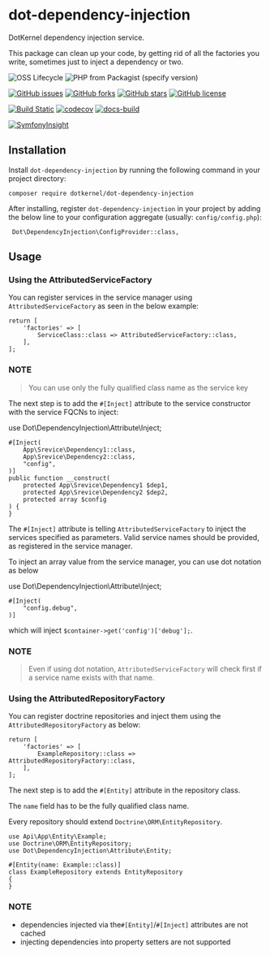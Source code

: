 # dot-dependency-injection

DotKernel dependency injection service.

This package can clean up your code, by getting rid of all the factories you write, sometimes just to inject a
dependency or two.

![OSS Lifecycle](https://img.shields.io/osslifecycle/dotkernel/dot-dependency-injection)
![PHP from Packagist (specify version)](https://img.shields.io/packagist/php-v/dotkernel/dot-dependency-injection/1.0.0)

[![GitHub issues](https://img.shields.io/github/issues/dotkernel/dot-dependency-injection)](https://github.com/dotkernel/dot-dependency-injection/issues)
[![GitHub forks](https://img.shields.io/github/forks/dotkernel/dot-dependency-injection)](https://github.com/dotkernel/dot-dependency-injection/network)
[![GitHub stars](https://img.shields.io/github/stars/dotkernel/dot-dependency-injection)](https://github.com/dotkernel/dot-dependency-injection/stargazers)
[![GitHub license](https://img.shields.io/github/license/dotkernel/dot-dependency-injection)](https://github.com/dotkernel/dot-dependency-injection/blob/1.0/LICENSE.md)

[![Build Static](https://github.com/dotkernel/dot-dependency-injection/actions/workflows/continuous-integration.yml/badge.svg?branch=1.0)](https://github.com/dotkernel/dot-dependency-injection/actions/workflows/continuous-integration.yml)
[![codecov](https://codecov.io/gh/dotkernel/dot-dependency-injection/graph/badge.svg?token=UqlZXPg2xq)](https://codecov.io/gh/dotkernel/dot-dependency-injection)
[![docs-build](https://github.com/dotkernel/dot-dependency-injection/actions/workflows/docs-build.yml/badge.svg)](https://github.com/dotkernel/dot-dependency-injection/actions/workflows/docs-build.yml)

[![SymfonyInsight](https://insight.symfony.com/projects/e5c80c2e-6773-48db-a0f0-4299f2857d53/big.svg)](https://insight.symfony.com/projects/e5c80c2e-6773-48db-a0f0-4299f2857d53)

## Installation

Install `dot-dependency-injection` by running the following command in your project directory:

    composer require dotkernel/dot-dependency-injection

After installing, register `dot-dependency-injection` in your project by adding the below line to your configuration
aggregate (usually: `config/config.php`):

     Dot\DependencyInjection\ConfigProvider::class,

## Usage

### Using the AttributedServiceFactory

You can register services in the service manager using `AttributedServiceFactory` as seen in the below example:

    return [
        'factories' => [
            ServiceClass::class => AttributedServiceFactory::class,
        ],
    ];

### NOTE

> You can use only the fully qualified class name as the service key

The next step is to add the `#[Inject]` attribute to the service constructor with the service FQCNs to inject:

use Dot\DependencyInjection\Attribute\Inject;

    #[Inject(
        App\Srevice\Dependency1::class,
        App\Srevice\Dependency2::class,
        "config",
    )]
    public function __construct(
        protected App\Srevice\Dependency1 $dep1,
        protected App\Srevice\Dependency2 $dep2,
        protected array $config
    ) {
    }

The `#[Inject]` attribute is telling `AttributedServiceFactory` to inject the services specified as parameters.
Valid service names should be provided, as registered in the service manager.

To inject an array value from the service manager, you can use dot notation as below

use Dot\DependencyInjection\Attribute\Inject;

    #[Inject(
        "config.debug",
    )]

which will inject `$container->get('config')['debug'];`.

### NOTE

> Even if using dot notation, `AttributedServiceFactory` will check first if a service name exists with that name.

### Using the AttributedRepositoryFactory

You can register doctrine repositories and inject them using the `AttributedRepositoryFactory` as below:

    return [
        'factories' => [
            ExampleRepository::class => AttributedRepositoryFactory::class,
        ],
    ];

The next step is to add the `#[Entity]` attribute in the repository class.

The `name` field has to be the fully qualified class name.

Every repository should extend `Doctrine\ORM\EntityRepository`.

    use Api\App\Entity\Example;
    use Doctrine\ORM\EntityRepository;
    use Dot\DependencyInjection\Attribute\Entity;
    
    #[Entity(name: Example::class)]
    class ExampleRepository extends EntityRepository
    {
    }

### NOTE

- dependencies injected via the`#[Entity]`/`#[Inject]` attributes are not cached
- injecting dependencies into property setters are not supported

